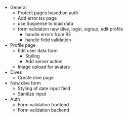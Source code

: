 - General
  - Protect pages based on auth
  - Add error.tsx page
  - use Suspense to load data
  - form validation new dive, login, signup, edit profile
    - handle errors from BE
    - handle field validation
- Profile page
  - Edit user data form
    - Styling
    - Add server action
  - Image upload for avatars
- Dives
  - Create dive page
- New dive form
  - Styling of date input field
  - Sanitize input
- Auth
  - Form validation frontend
  - Form validation backend